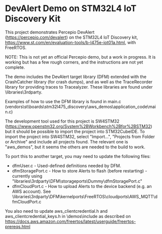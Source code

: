 # DevAlert Demo on STM32L4 IoT Discovery Kit

This project demonstrates Percepio DevAlert (https://percepio.com/devalert) on the STM32L4 IoT Discovery kit, https://www.st.com/en/evaluation-tools/b-l475e-iot01a.html, with FreeRTOS. 

NOTE: This is not yet an official Percepio demo, but a work in progress. It is working but has a few rough corners, and the instructions are not yet complete.

The demo includes the DevAlert target library (DFM) extended with the CrashCatcher library (for crash dumps), and as well as the TraceRecorder library for providing traces to Tracealyzer. These libraries are found under \libraries\3rdparty.

Examples of how to use the DFM library is found in main.c (vendors\st\boards\stm32l475_discovery\aws_demos\application_code\main.c)

The development tool used for this project is SW4STM32 (https://www.openstm32.org/System%2BWorkbench%2Bfor%2BSTM32) but it should be possible to import the project into STM32CubeIDE.
To import the project into SW4STM32, select "Import...", "Projects from Folder or Archive" and include all projects found.
The relevant one is "aws_demos", but it seems the others are needed to the build to work.


To port this to another target, you may need to update the following files:
- dfmUser.c - Used-defined definitions needed by DFM.
- dfmStoragePort.c - How to store Alerts to flash (before restarting) - currently using "libraries\3rdparty\DFM\storageports\Dummy\dfmStoragePort.c"
- dfmCloudPort.c - How to upload Alerts to the device backend (e.g. an AWS account). See \libraries\3rdparty\DFM\kernelports\FreeRTOS\cloudports\AWS_MQTT\dfmCloudPort.c

You also need to update aws_clientcredential.h and aws_clientcredential_keys.h in \demos\include as described on https://docs.aws.amazon.com/freertos/latest/userguide/freertos-prereqs.html


